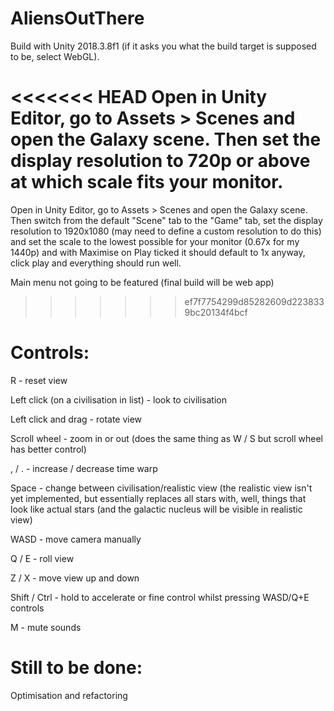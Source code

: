 # AliensOutThere

Build with Unity 2018.3.8f1 (if it asks you what the build target is supposed to be, select WebGL).

<<<<<<< HEAD
Open in Unity Editor, go to Assets > Scenes and open the Galaxy scene. Then set the display resolution to 720p or above at which scale fits your monitor.
=======
Open in Unity Editor, go to Assets > Scenes and open the Galaxy scene. Then switch from the default "Scene" tab to the "Game" tab, set the display resolution to 1920x1080 (may need to define a custom resolution to do this) and set the scale to the lowest possible for your monitor (0.67x for my 1440p) and with Maximise on Play ticked it should default to 1x anyway, click play and everything should run well.

Main menu not going to be featured (final build will be web app)
>>>>>>> ef7f7754299d85282609d2238339bc20134f4bcf

# Controls:

R - reset view

Left click (on a civilisation in list) - look to civilisation

Left click and drag - rotate view

Scroll wheel - zoom in or out (does the same thing as W / S but scroll wheel has better control)

, / . - increase / decrease time warp

Space - change between civilisation/realistic view (the realistic view isn't yet implemented, but essentially replaces all stars with, well, things that look like actual stars (and the galactic nucleus will be visible in realistic view)

WASD - move camera manually

Q / E - roll view

Z / X - move view up and down

Shift / Ctrl - hold to accelerate or fine control whilst pressing WASD/Q+E controls

M - mute sounds

# Still to be done:

Optimisation and refactoring
